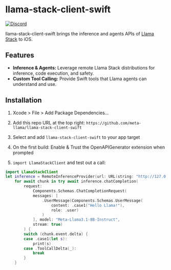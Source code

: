 # llama-stack-client-swift

[![Discord](https://img.shields.io/discord/1257833999603335178)](https://discord.gg/TZAAYNVtrU)

llama-stack-client-swift brings the inference and agents APIs of [Llama Stack](https://github.com/meta-llama/llama-stack) to iOS.

## Features

- **Inference & Agents:** Leverage remote Llama Stack distributions for inference, code execution, and safety.
- **Custom Tool Calling:**  Provide Swift tools that Llama agents can understand and use.

## Installation

1. Xcode > File > Add Package Dependencies...

2. Add this repo URL at the top right: `https://github.com/meta-llama/llama-stack-client-swift`

3. Select and add `llama-stack-client-swift` to your app target

4. On the first build: Enable & Trust the OpenAPIGenerator extension when prompted

5. `import LlamaStackClient` and test out a call:

```swift
import LlamaStackClient
let inference = RemoteInferenceProvider(url: URL(string: "http://127.0.0.1:5000")!)
    for await chunk in try await inference.chatCompletion(
        request:
            Components.Schemas.ChatCompletionRequest(
            messages: [
                .UserMessage(Components.Schemas.UserMessage(
                    content: .case1("Hello Llama!"),
                    role: .user)
                )
            ], model: "Meta-Llama3.1-8B-Instruct",
            stream: true)
        ) {
        switch (chunk.event.delta) {
        case .case1(let s):
            print(s)
        case .ToolCallDelta(_):
            break
        }
    }
```
